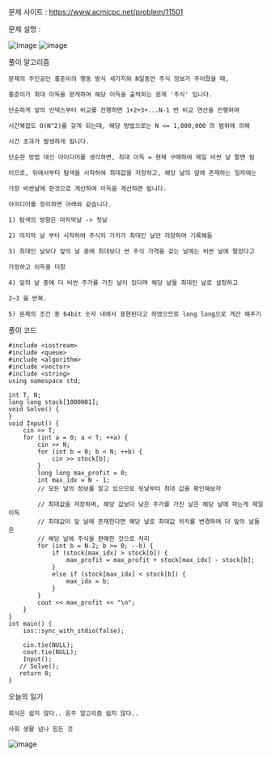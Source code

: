 문제 사이트 : https://www.acmicpc.net/problem/11501

문제 설명 :

![image](https://github.com/user-attachments/assets/7de3358e-92f5-4bd1-929f-a61967a1a8e9)
![image](https://github.com/user-attachments/assets/b0be84ed-206a-4c9e-bf0b-d27fa1848377)

풀이 알고리즘

    문제의 주인공인 홍준이의 행동 방식 세가지와 N일동안 주식 정보가 주어졌을 때,

    홍준이가 최대 이득을 얻게하여 해당 이득을 출력하는 문제 '주식' 입니다.

    단순하게 앞의 인덱스부터 비교를 진행하면 1+2+3+...N-1 번 비교 연산을 진행하여

    시간복잡도 O(N^2)를 갖게 되는데, 해당 방법으로는 N <= 1,000,000 의 범위에 의해

    시간 초과가 발생하게 됩니다.

    단순한 방법 대신 아이디어를 생각하면, 최대 이득 = 현재 구매하여 제일 비싼 날 팔면 됨

    이므로, 뒤에서부터 탐색을 시작하여 최대값을 저장하고, 해당 날의 앞에 존재하는 일자에는

    가장 비싼날에 판것으로 계산하여 이득을 계산하면 됩니다.

    아이디어를 정리하면 아래와 같습니다.

    1) 탐색의 방향은 마지막날 -> 첫날

    2) 마지막 날 부터 시작하여 주식의 가치가 최대인 날만 저장하여 기록해둠

    3) 최대인 날보다 앞의 날 중에 최대보다 싼 주식 가격을 갖는 날에는 비싼 날에 팔았다고

    가정하고 이득을 더함

    4) 앞의 날 중에 더 비싼 주가를 가진 날이 있다며 해당 날을 최대인 날로 설정하고 

    2~3 을 반복.

    5) 문제의 조건 중 64bit 숫자 내에서 표현된다고 하였으므로 long long으로 게산 해주기

풀이 코드

    #include <iostream>
    #include <queue>
    #include <algorithm>
    #include <vector>
    #include <string>
    using namespace std;
    
    int T, N;
    long long stock[1000001];
    void Solve() {
    }
    void Input() {
        cin >> T;
        for (int a = 0; a < T; ++a) {
            cin >> N;
            for (int b = 0; b < N; ++b) {
                cin >> stock[b];
            }
            long long max_profit = 0;
            int max_idx = N - 1;
            // 모든 날의 정보를 알고 있으므로 뒷날부터 최대 값을 확인해보자
    
            // 최대값을 저장하며, 해당 값보다 낮은 주가를 가진 날은 해당 날에 파는게 제일 이득
            // 최대값이 앞 날에 존재한다면 해당 날로 최대값 위치를 변경하여 더 앞의 날들은
            // 해당 날에 주식을 판매한 것으로 처리
            for (int b = N-2; b >= 0; --b) {
                if (stock[max_idx] > stock[b]) {
                    max_profit = max_profit + stock[max_idx] - stock[b];
                }
                else if (stock[max_idx] < stock[b]) {
                    max_idx = b;
                }
            }
            cout << max_profit << "\n";
        }
    }
    int main() {
        ios::sync_with_stdio(false);
    
        cin.tie(NULL);
        cout.tie(NULL);
        Input();
       // Solve();
       return 0;
    }

오늘의 일기

    회식은 쉽지 않다.. 음주 알고리즘 쉽지 않다..

    사회 생활 넘나 힘든 것

![image](https://github.com/user-attachments/assets/08535204-6207-42ad-87a2-6d0f7f9adc48)

